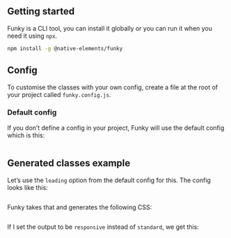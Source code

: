 ## Getting started

Funky is a CLI tool, you can install it globally or you can run it when you need it using `npx`.

```bash
npm install -g @native-elements/funky
```

## Config

To customise the classes with your own config, create a file at the root of your project called `funky.config.js`.

### Default config

If you don’t define a config in your project, Funky will use the default config which is this:

```javascript
```

## Generated classes example

Let’s use the `leading` option from the default config for this. The config looks like this:

```js
```

Funky takes that and generates the following CSS:

```css
```

If I set the output to be `responsive` instead of `standard`, we get this:

```css
```
